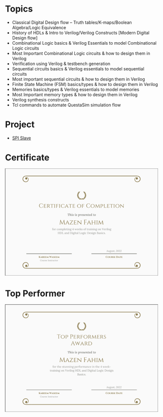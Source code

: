 # Topics

- Classical Digital Design flow – Truth tables/K-maps/Boolean Algebra/Logic Equivalence
- History of HDLs & Intro to Verilog/Verilog Constructs [Modern Digital Design flow]
- Combinational Logic basics & Verilog Essentials to model Combinational Logic circuits
- Most Important Combinational Logic circuits & how to design them in Verilog
- Verification using Verilog & testbench generation
- Sequential circuits basics & Verilog essentials to model sequential circuits
- Most important sequential circuits & how to design them in Verilog
- Finite State Machine (FSM) basics/types & how to design them in Verilog
- Memories basics/types & Verilog essentials to model memories
- Most Important memory types & how to design them in Verilog
- Verilog synthesis constructs
- Tcl commands to automate QuestaSim simulation flow

# Project
- [SPI Slave](https://github.com/mazarona/spi-slave)

# Certificate

![certification1](certificate.png?raw=true "certificate1")

# Top Performer
![certification2](top-performer-certificate.png?raw=true "certificate2")
